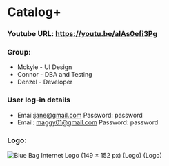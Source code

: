 # Catalog+
### Youtube URL: https://youtu.be/aIAs0efi3Pg 


### Group:
* Mckyle - UI Design 
* Connor - DBA and Testing
* Denzel - Developer 


### User log-in details
* Email:jane@gmail.com      Password: password
* Email: maggy01@gmail.com  Password: password


### Logo:
![Blue Bag Internet Logo (149 × 152 px) (Logo) (Logo)](https://user-images.githubusercontent.com/77748858/171830385-581cd9f3-f28a-4ab6-9bd7-d205a646eb64.png)

